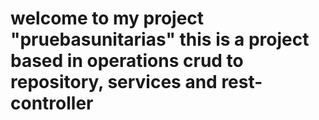 # welcome to my project "pruebasunitarias" this is a project based in operations crud to repository, services and rest-controller
